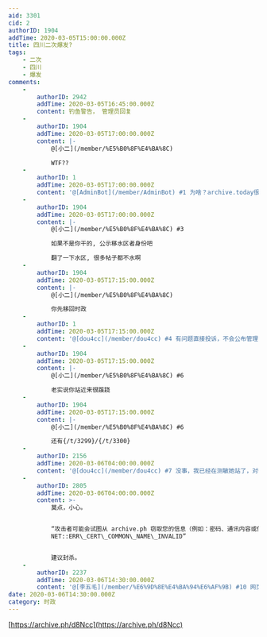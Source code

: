 ```yaml
---
aid: 3301
cid: 2
authorID: 1904
addTime: 2020-03-05T15:00:00.000Z
title: 四川二次爆发?
tags:
    - 二次
    - 四川
    - 爆发
comments:
    -
        authorID: 2942
        addTime: 2020-03-05T16:45:00.000Z
        content: 钓鱼警告， 管理员回复
    -
        authorID: 1904
        addTime: 2020-03-05T17:00:00.000Z
        content: |-
            @[小二](/member/%E5%B0%8F%E4%BA%8C)

            WTF??
    -
        authorID: 1
        addTime: 2020-03-05T17:00:00.000Z
        content: '@[AdminBot](/member/AdminBot) #1 为啥？archive.today很安全吧'
    -
        authorID: 1904
        addTime: 2020-03-05T17:00:00.000Z
        content: |-
            @[小二](/member/%E5%B0%8F%E4%BA%8C) #3

            如果不是你干的, 公示移水区者身份吧

            翻了一下水区, 很多帖子都不水啊
    -
        authorID: 1904
        addTime: 2020-03-05T17:15:00.000Z
        content: |-
            @[小二](/member/%E5%B0%8F%E4%BA%8C)

            你先移回时政
    -
        authorID: 1
        addTime: 2020-03-05T17:15:00.000Z
        content: '@[dou4cc](/member/dou4cc) #4 有问题直接投诉，不会公布管理员身份。'
    -
        authorID: 1904
        addTime: 2020-03-05T17:15:00.000Z
        content: |-
            @[小二](/member/%E5%B0%8F%E4%BA%8C) #6

            老实说你站近来很蹊跷
    -
        authorID: 1904
        addTime: 2020-03-05T17:15:00.000Z
        content: |-
            @[小二](/member/%E5%B0%8F%E4%BA%8C) #6

            还有{/t/3299}/{/t/3300}
    -
        authorID: 2156
        addTime: 2020-03-06T04:00:00.000Z
        content: '@[dou4cc](/member/dou4cc) #7 没事，我已经在测敏她站了，对等报复行动已经逐步展开。'
    -
        authorID: 2805
        addTime: 2020-03-06T04:00:00.000Z
        content: >-
            莫点，小心。


            “攻击者可能会试图从 archive.ph 窃取您的信息（例如：密码、通讯内容或信用卡信息）。了解详情
            NET::ERR\_CERT\_COMMON\_NAME\_INVALID”


            建议封杀。
    -
        authorID: 2237
        addTime: 2020-03-06T14:30:00.000Z
        content: '@[李五毛](/member/%E6%9D%8E%E4%BA%94%E6%AF%9B) #10 网页而已，怎么窃取密码？'
date: 2020-03-06T14:30:00.000Z
category: 时政
---
```


[https://archive.ph/d8Ncc](https://archive.ph/d8Ncc)
